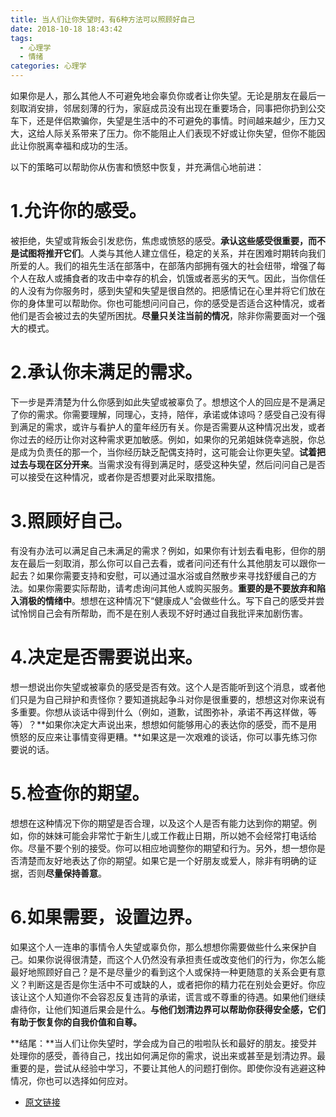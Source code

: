 ```yaml
---
title: 当人们让你失望时，有6种方法可以照顾好自己
date: 2018-10-18 18:43:42
tags:
  - 心理学
  - 情绪
categories: 心理学
---
```


如果你是人，那么其他人不可避免地会辜负你或者让你失望。无论是朋友在最后一刻取消安排，邻居刻薄的行为，家庭成员没有出现在重要场合，同事把你扔到公交车下，还是伴侣欺骗你，失望是生活中的不可避免的事情。时间越来越少，压力又大，这给人际关系带来了压力。你不能阻止人们表现不好或让你失望，但你不能因此让你脱离幸福和成功的生活。

以下的策略可以帮助你从伤害和愤怒中恢复，并充满信心地前进：

# 1.允许你的感受。

被拒绝，失望或背叛会引发悲伤，焦虑或愤怒的感受。**承认这些感受很重要，而不是试图将推开它们**。人类与其他人建立信任，稳定的关系，并在困难时期转向我们所爱的人。我们的祖先生活在部落中，在部落内部拥有强大的社会纽带，增强了每个人在敌人或捕食者的攻击中幸存的机会，饥饿或者恶劣的天气。因此，当你信任的人没有为你服务时，感到失望和失望是很自然的。把感情记在心里并将它们放在你的身体里可以帮助你。你也可能想问问自己，你的感受是否适合这种情况，或者他们是否会被过去的失望所困扰。**尽量只关注当前的情况**，除非你需要面对一个强大的模式。

# 2.承认你未满足的需求。

下一步是弄清楚为什么你感到如此失望或被辜负了。想想这个人的回应是不是满足了你的需求。你需要理解，同理心，支持，陪伴，承诺或体谅吗？感受自己没有得到满足的需求，或许与看护人的童年经历有关。你是否需要从这种情况出发，或者你过去的经历让你对这种需求更加敏感。例如，如果你的兄弟姐妹侥幸逃脱，你总是成为负责任的那一个，当你经历缺乏配偶支持时，这可能会让你更失望。**试着把过去与现在区分开来**。当需求没有得到满足时，感受这种失望，然后问问自己是否可以接受在这种情况，或者你是否想要对此采取措施。

# 3.照顾好自己。

有没有办法可以满足自己未满足的需求？例如，如果你有计划去看电影，但你的朋友在最后一刻取消，那么你可以自己去看，或者问问还有什么其他朋友可以跟你一起去？如果你需要支持和安慰，可以通过温水浴或自然散步来寻找舒缓自己的方法。如果你需要实际帮助，请考虑询问其他人或购买服务。**重要的是不要放弃和陷入消极的情绪中**。想想在这种情况下“健康成人”会做些什么。写下自己的感受并尝试怜悯自己会有所帮助，而不是在别人表现不好时通过自我批评来加剧伤害。

# 4.决定是否需要说出来。

想一想说出你失望或被辜负的感受是否有效。这个人是否能听到这个消息，或者他们只是为自己辩护和责怪你？要知道挑起争斗对你是很重要的，想想这对你来说有多重要。你想从谈话中得到什么（例如，道歉，试图弥补，承诺不再这样做，等等）？**如果你决定大声说出来，想想如何能够用心的表达你的感受，而不是用愤怒的反应来让事情变得更糟。**如果这是一次艰难的谈话，你可以事先练习你要说的话。

# 5.检查你的期望。

想想在这种情况下你的期望是否合理，以及这个人是否有能力达到你的期望。例如，你的妹妹可能会非常忙于新生儿或工作截止日期，所以她不会经常打电话给你。尽量不要个别的接受。你可以相应地调整你的期望和行为。另外，想一想你是否清楚而友好地表达了你的期望。如果它是一个好朋友或爱人，除非有明确的证据，否则**尽量保持善意**。

# 6.如果需要，设置边界。

如果这个人一连串的事情令人失望或辜负你，那么想想你需要做些什么来保护自己。如果你说得很清楚，而这个人仍然没有承担责任或改变他们的行为，你怎么能最好地照顾好自己？是不是尽量少的看到这个人或保持一种更随意的关系会更有意义？判断这是否是你生活中不可或缺的人，或者把你的精力花在别处会更好。你应该让这个人知道你不会容忍反复违背的承诺，谎言或不尊重的待遇。如果他们继续虐待你，让他们知道后果会是什么。**与他们划清边界可以帮助你获得安全感，它们有助于恢复你的自我价值和自尊。**

**结尾：**当人们让你失望时，学会成为自己的啦啦队长和最好的朋友。接受并处理你的感受，善待自己，找出如何满足你的需求，说出来或甚至是划清边界。最重要的是，尝试从经验中学习，不要让其他人的问题打倒你。即使你没有逃避这种情况，你也可以选择如何应对。

- [原文链接](https://www.psychologytoday.com/intl/blog/the-mindful-self-express/201803/6-ways-take-care-yourself-when-people-disappoint-you)
